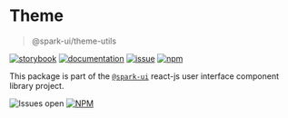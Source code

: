 # Theme
> @spark-ui/theme-utils

[![storybook](https://img.shields.io/badge/storybook-black?logo=storybook)](https://sparkui.vercel.app/?path=/docs/utils-theme--docs)
[![documentation](https://img.shields.io/badge/documentation-black?logo=googledocs)](https://sparkui-adv.vercel.app/docs/utils/theme)
[![issue](https://img.shields.io/badge/report%20a%20bug-black?logo=openbugbounty&logoColor=red)](https://github.com/adevinta/spark/issues/new?&projects=4&template=bug-report.yml&assignees=&labels=util,theme)
[![npm](https://img.shields.io/npm/dt/%40spark-ui/theme-utils?logo=npm&labelColor=black)](https://www.npmjs.com/package/@spark-ui/theme-utils)


This package is part of the [`@spark-ui`](https://github.com/adevinta/spark) react-js user interface component library project.

![Issues open](https://img.shields.io/github/issues-search/adevinta/spark?query=is%3Aopen%20label%3Autil%20label%3Atheme&logo=openbugbounty&logoColor=red&label=issues%20open&color=red&link=https%3A%2F%2Fgithub.com%2Fadevinta%2Fspark%2Fissues%3Fq%3Dis%253Aopen%2Blabel%253Autil%2Blabel%253Atheme)
[![NPM](https://img.shields.io/npm/l/%40spark-ui%2Ftheme-utils)](https://github.com/adevinta/spark/blob/main/packages/utils/chip/LICENSE.md)